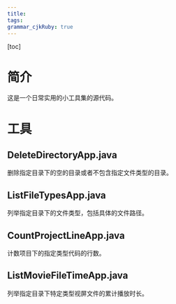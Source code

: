 ```yaml
---
title: 
tags: 
grammar_cjkRuby: true
---
```


[toc]

# 简介

这是一个日常实用的小工具集的源代码。

# 工具

## DeleteDirectoryApp.java

删除指定目录下的空的目录或者不包含指定文件类型的目录。

## ListFileTypesApp.java

列举指定目录下的文件类型，包括具体的文件路径。

## CountProjectLineApp.java

计数项目下的指定类型代码的行数。

## ListMovieFileTimeApp.java

列举指定目录下特定类型视屏文件的累计播放时长。